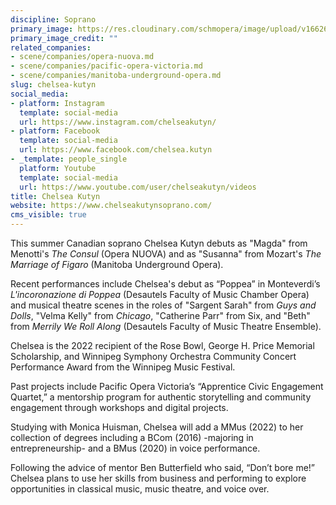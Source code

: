 ```yaml
---
discipline: Soprano
primary_image: https://res.cloudinary.com/schmopera/image/upload/v1662644148/media/2022/09/ChelseaKutyn_wdzxuc.jpg
primary_image_credit: ""
related_companies:
- scene/companies/opera-nuova.md
- scene/companies/pacific-opera-victoria.md
- scene/companies/manitoba-underground-opera.md
slug: chelsea-kutyn
social_media:
- platform: Instagram
  template: social-media
  url: https://www.instagram.com/chelseakutyn/
- platform: Facebook
  template: social-media
  url: https://www.facebook.com/chelsea.kutyn
- _template: people_single
  platform: Youtube
  template: social-media
  url: https://www.youtube.com/user/chelseakutyn/videos
title: Chelsea Kutyn
website: https://www.chelseakutynsoprano.com/
cms_visible: true
---
```

This summer Canadian soprano Chelsea Kutyn debuts as "Magda" from Menotti's _The Consul_ (Opera NUOVA) and as "Susanna" from Mozart's _The Marriage of Figaro_ (Manitoba Underground Opera).

Recent performances include Chelsea's debut as “Poppea” in Monteverdi’s _L'incoronazione di Poppea_ (Desautels Faculty of Music Chamber Opera) and musical theatre scenes in the roles of "Sargent Sarah" from _Guys and Dolls_, "Velma Kelly" from _Chicago_, "Catherine Parr" from Six, and "Beth" from _Merrily We Roll Along_ (Desautels Faculty of Music Theatre Ensemble).  

Chelsea is the 2022 recipient of the Rose Bowl, George H. Price Memorial Scholarship, and Winnipeg Symphony Orchestra Community Concert Performance Award from the Winnipeg Music Festival. 

Past projects include Pacific Opera Victoria’s “Apprentice Civic Engagement Quartet,” a mentorship program for authentic storytelling and community engagement through workshops and digital projects.

Studying with Monica Huisman, Chelsea will add a MMus (2022) to her collection of degrees including a BCom (2016) -majoring in entrepreneurship- and a BMus (2020) in voice performance.

Following the advice of mentor Ben Butterfield who said, “Don’t bore me!” Chelsea plans to use her skills from business and performing to explore opportunities in classical music, music theatre, and voice over.